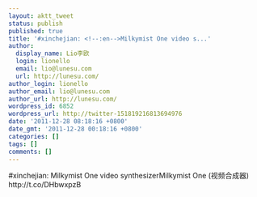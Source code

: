 ```yaml
---
layout: aktt_tweet
status: publish
published: true
title: '#xinchejian: <!--:en-->Milkymist One video s...'
author:
  display_name: Lio李欧
  login: lionello
  email: lio@lunesu.com
  url: http://lunesu.com/
author_login: lionello
author_email: lio@lunesu.com
author_url: http://lunesu.com/
wordpress_id: 6852
wordpress_url: http://twitter-151819216813694976
date: '2011-12-28 08:18:16 +0800'
date_gmt: '2011-12-28 00:18:16 +0800'
categories: []
tags: []
comments: []
---
```

<p>#xinchejian: <!--:en-->Milkymist One video synthesizer<!--:--><!--:zh-->Milkymist One (视频合成器)<!--:--> http:&#47;&#47;t.co&#47;DHbwxpzB</p>
